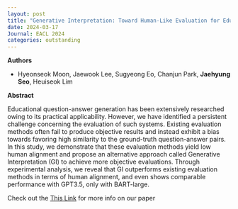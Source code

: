 ```yaml
---
layout: post
title: "Generative Interpretation: Toward Human-Like Evaluation for Educational Question-Answer Pair Generation (EACL-findings 2024)"
date: 2024-03-17
Journal: EACL 2024
categories: outstanding
---
```


**Authors**
- Hyeonseok Moon, Jaewook Lee, Sugyeong Eo, Chanjun Park, **Jaehyung Seo**, Heuiseok Lim 

**Abstract**

Educational question-answer generation has been extensively researched owing to its practical applicability. However, we have identified a persistent challenge concerning the evaluation of such systems. Existing evaluation methods often fail to produce objective results and instead exhibit a bias towards favoring high similarity to the ground-truth question-answer pairs. In this study, we demonstrate that these evaluation methods yield low human alignment and propose an alternative approach called Generative Interpretation (GI) to achieve more objective evaluations. Through experimental analysis, we reveal that GI outperforms existing evaluation methods in terms of human alignment, and even shows comparable performance with GPT3.5, only with BART-large.

Check out the [This Link][DOI] for more info on our paper

[DOI]: TBD

